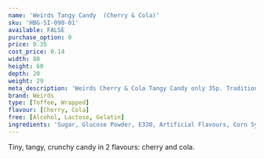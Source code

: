 ```yaml
---
name: 'Weirds Tangy Candy  (Cherry & Cola)'
sku: 'HBG-SI-090-01'
available: FALSE
purchase_option: 0
price: 0.35
cost_price: 0.14
width: 80
height: 60
depth: 20
weight: 29
meta_description: 'Weirds Cherry & Cola Tangy Candy only 35p. Traditional sweets and more at Humbugs Confectionery Store. Specialists in satisfying your sweet tooth!'
brand: Weirds
type: [Toffee, Wrapped]
flavour: [Cherry, Cola]
free: [Alcohol, Lactose, Gelatin]
ingredients: 'Sugar, Glucose Powder, E330, Artificial Flavours, Corn Syrup. Colours: E129, E150D. Glazing Agent: E903'
---
```

Tiny, tangy, crunchy candy in 2 flavours: cherry and cola.